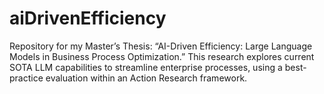 # aiDrivenEfficiency
Repository for my Master’s Thesis: “AI-Driven Efficiency: Large Language Models in Business Process Optimization.” This research explores current SOTA LLM capabilities to streamline enterprise processes, using a best-practice evaluation within an Action Research framework.
